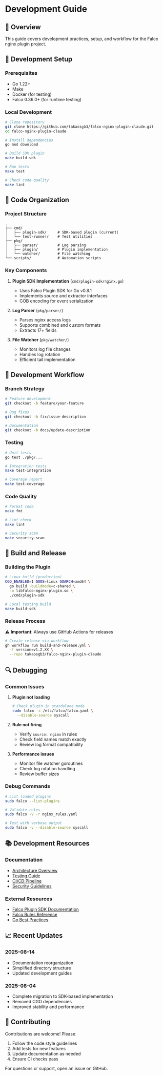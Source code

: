 # Development Guide

## 🎯 Overview

This guide covers development practices, setup, and workflow for the Falco nginx plugin project.

## 🔧 Development Setup

### Prerequisites

- Go 1.22+
- Make
- Docker (for testing)
- Falco 0.36.0+ (for runtime testing)

### Local Development

```bash
# Clone repository
git clone https://github.com/takaosgb3/falco-nginx-plugin-claude.git
cd falco-nginx-plugin-claude

# Install dependencies
go mod download

# Build SDK plugin
make build-sdk

# Run tests
make test

# Check code quality
make lint
```

## 📝 Code Organization

### Project Structure

```
.
├── cmd/
│   ├── plugin-sdk/     # SDK-based plugin (current)
│   └── test-runner/    # Test utilities
├── pkg/
│   ├── parser/         # Log parsing
│   ├── plugin/         # Plugin implementation
│   └── watcher/        # File watching
└── scripts/            # Automation scripts
```

### Key Components

1. **Plugin SDK Implementation** (`cmd/plugin-sdk/nginx.go`)
   - Uses Falco Plugin SDK for Go v0.8.1
   - Implements source and extractor interfaces
   - GOB encoding for event serialization

2. **Log Parser** (`pkg/parser/`)
   - Parses nginx access logs
   - Supports combined and custom formats
   - Extracts 17+ fields

3. **File Watcher** (`pkg/watcher/`)
   - Monitors log file changes
   - Handles log rotation
   - Efficient tail implementation

## 🔄 Development Workflow

### Branch Strategy

```bash
# Feature development
git checkout -b feature/your-feature

# Bug fixes
git checkout -b fix/issue-description

# Documentation
git checkout -b docs/update-description
```

### Testing

```bash
# Unit tests
go test ./pkg/...

# Integration tests
make test-integration

# Coverage report
make test-coverage
```

### Code Quality

```bash
# Format code
make fmt

# Lint check
make lint

# Security scan
make security-scan
```

## 🚀 Build and Release

### Building the Plugin

```bash
# Linux build (production)
CGO_ENABLED=1 GOOS=linux GOARCH=amd64 \
  go build -buildmode=c-shared \
  -o libfalco-nginx-plugin.so \
  ./cmd/plugin-sdk

# Local testing build
make build-sdk
```

### Release Process

⚠️ **Important**: Always use GitHub Actions for releases

```bash
# Create release via workflow
gh workflow run build-and-release.yml \
  -f version=v1.2.XX \
  --repo takaosgb3/falco-nginx-plugin-claude
```

## 🔍 Debugging

### Common Issues

1. **Plugin not loading**
   ```bash
   # Check plugin in standalone mode
   sudo falco -c /etc/falco/falco.yaml \
     --disable-source syscall
   ```

2. **Rule not firing**
   - Verify `source: nginx` in rules
   - Check field names match exactly
   - Review log format compatibility

3. **Performance issues**
   - Monitor file watcher goroutines
   - Check log rotation handling
   - Review buffer sizes

### Debug Commands

```bash
# List loaded plugins
sudo falco --list-plugins

# Validate rules
sudo falco -V -r nginx_rules.yaml

# Test with verbose output
sudo falco -v --disable-source syscall
```

## 📚 Development Resources

### Documentation

- [Architecture Overview](./ARCHITECTURE.md)
- [Testing Guide](./TESTING.md)
- [CI/CD Pipeline](./CI_CD.md)
- [Security Guidelines](./SECURITY.md)

### External Resources

- [Falco Plugin SDK Documentation](https://github.com/falcosecurity/plugin-sdk-go)
- [Falco Rules Reference](https://falco.org/docs/rules/)
- [Go Best Practices](https://go.dev/doc/effective_go)

## 📈 Recent Updates

### 2025-08-14
- Documentation reorganization
- Simplified directory structure
- Updated development guides

### 2025-08-04
- Complete migration to SDK-based implementation
- Removed CGO dependencies
- Improved stability and performance

## 👥 Contributing

Contributions are welcome! Please:

1. Follow the code style guidelines
2. Add tests for new features
3. Update documentation as needed
4. Ensure CI checks pass

For questions or support, open an issue on GitHub.
